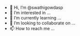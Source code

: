 - 👋 Hi, I’m @swathigowdasp
- 👀 I’m interested in ...
- 🌱 I’m currently learning ...
- 💞️ I’m looking to collaborate on ...
- 📫 How to reach me ...

<!---
swathigowdasp/swathigowdasp is a ✨ special ✨ repository because its `README.md` (this file) appears on your GitHub profile.
You can click the Preview link to take a look at your changes.
--->
